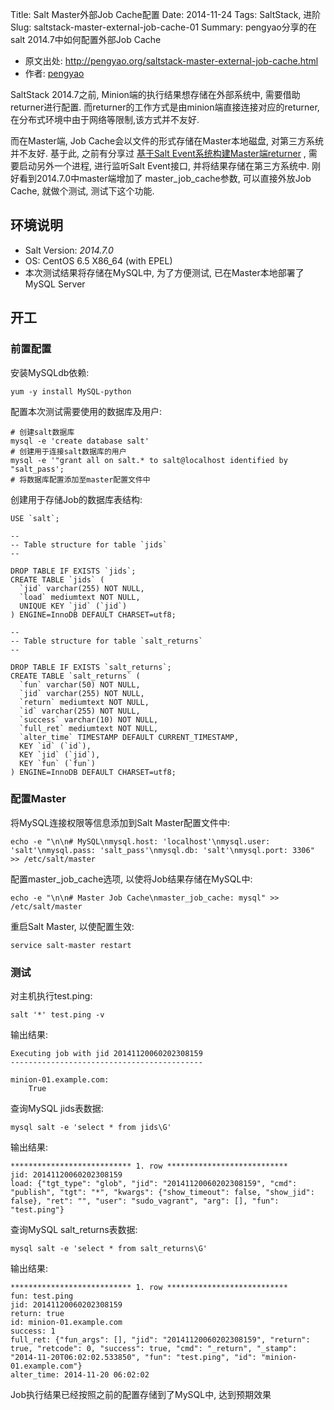 Title: Salt Master外部Job Cache配置
Date: 2014-11-24
Tags: SaltStack, 进阶
Slug: saltstack-master-external-job-cache-01
Summary: pengyao分享的在salt 2014.7中如何配置外部Job Cache

* 原文出处: <http://pengyao.org/saltstack-master-external-job-cache.html>
* 作者: [pengyao](http://pengyao.org/)

SaltStack 2014.7之前, Minion端的执行结果想存储在外部系统中,
需要借助returner进行配置.
而returner的工作方式是由minion端直接连接对应的returner,
在分布式环境中由于网络等限制,该方式并不友好.

而在Master端, Job Cache会以文件的形式存储在Master本地磁盘,
对第三方系统并不友好. 基于此, 之前有分享过 [基于Salt
Event系统构建Master端returner](http://pengyao.org/saltstack_master_retuner_over_event_system.html)
, 需要启动另外一个进程, 进行监听Salt Event接口,
并将结果存储在第三方系统中. 刚好看到2014.7.0中master端增加了
master\_job\_cache参数, 可以直接外放Job Cache, 就做个测试,
测试下这个功能.

## 环境说明

-   Salt Version: *2014.7.0*
-   OS: CentOS 6.5 X86\_64 (with EPEL)
-   本次测试结果将存储在MySQL中, 为了方便测试, 已在Master本地部署了MySQL
    Server

## 开工

### 前置配置

安装MySQLdb依赖:

    yum -y install MySQL-python

配置本次测试需要使用的数据库及用户:

    # 创建salt数据库
    mysql -e 'create database salt'
    # 创建用于连接salt数据库的用户
    mysql -e '"grant all on salt.* to salt@localhost identified by "salt_pass';
    # 将数据库配置添加至master配置文件中

创建用于存储Job的数据库表结构:

    USE `salt`;

    --
    -- Table structure for table `jids`
    --

    DROP TABLE IF EXISTS `jids`;
    CREATE TABLE `jids` (
      `jid` varchar(255) NOT NULL,
      `load` mediumtext NOT NULL,
      UNIQUE KEY `jid` (`jid`)
    ) ENGINE=InnoDB DEFAULT CHARSET=utf8;

    --
    -- Table structure for table `salt_returns`
    --

    DROP TABLE IF EXISTS `salt_returns`;
    CREATE TABLE `salt_returns` (
      `fun` varchar(50) NOT NULL,
      `jid` varchar(255) NOT NULL,
      `return` mediumtext NOT NULL,
      `id` varchar(255) NOT NULL,
      `success` varchar(10) NOT NULL,
      `full_ret` mediumtext NOT NULL,
      `alter_time` TIMESTAMP DEFAULT CURRENT_TIMESTAMP,
      KEY `id` (`id`),
      KEY `jid` (`jid`),
      KEY `fun` (`fun`)
    ) ENGINE=InnoDB DEFAULT CHARSET=utf8;

### 配置Master

将MySQL连接权限等信息添加到Salt Master配置文件中:

    echo -e "\n\n# MySQL\nmysql.host: 'localhost'\nmysql.user: 'salt'\nmysql.pass: 'salt_pass'\nmysql.db: 'salt'\nmysql.port: 3306" >> /etc/salt/master

配置master\_job\_cache选项, 以使将Job结果存储在MySQL中:

    echo -e "\n\n# Master Job Cache\nmaster_job_cache: mysql" >> /etc/salt/master

重启Salt Master, 以使配置生效:

    service salt-master restart

### 测试

对主机执行test.ping:

    salt '*' test.ping -v

输出结果:

    Executing job with jid 20141120060202308159
    -------------------------------------------

    minion-01.example.com:
        True

查询MySQL jids表数据:

    mysql salt -e 'select * from jids\G'

输出结果:

    *************************** 1. row ***************************
    jid: 20141120060202308159
    load: {"tgt_type": "glob", "jid": "20141120060202308159", "cmd": "publish", "tgt": "*", "kwargs": {"show_timeout": false, "show_jid": false}, "ret": "", "user": "sudo_vagrant", "arg": [], "fun": "test.ping"}

查询MySQL salt\_returns表数据:

    mysql salt -e 'select * from salt_returns\G'

输出结果:

    *************************** 1. row ***************************
    fun: test.ping
    jid: 20141120060202308159
    return: true
    id: minion-01.example.com
    success: 1
    full_ret: {"fun_args": [], "jid": "20141120060202308159", "return": true, "retcode": 0, "success": true, "cmd": "_return", "_stamp": "2014-11-20T06:02:02.533850", "fun": "test.ping", "id": "minion-01.example.com"}
    alter_time: 2014-11-20 06:02:02

Job执行结果已经按照之前的配置存储到了MySQL中, 达到预期效果
